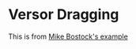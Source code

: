 # Versor Dragging

This is from [Mike Bostock's example](https://bl.ocks.org/mbostock/1e10b76becaa4ea4471262bcae619dae)